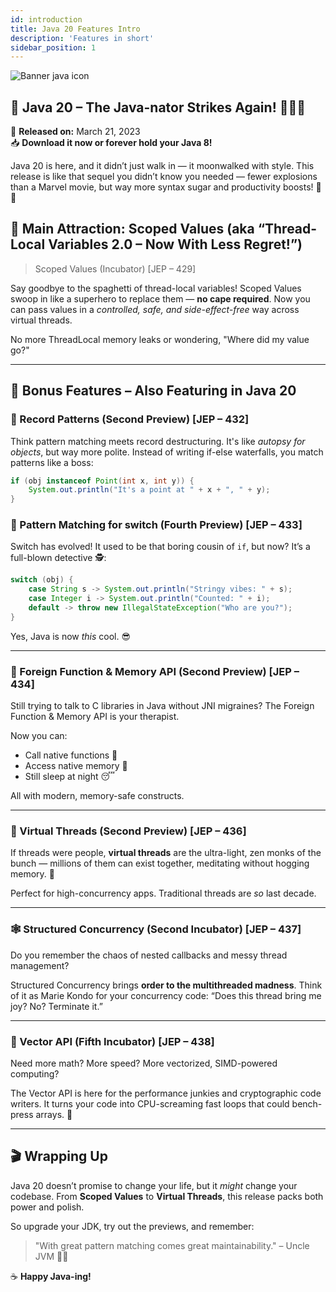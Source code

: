 ```yaml
---
id: introduction
title: Java 20 Features Intro
description: 'Features in short'
sidebar_position: 1
---
```

![Banner java icon](@site/static/img/kits/java/banner-java-icon.png)

## 🎉 Java 20 – The Java-nator Strikes Again! 🧵🧪🚀

📅 **Released on:** March 21, 2023  
📥 **Download it now or forever hold your Java 8!**

Java 20 is here, and it didn’t just walk in — it moonwalked with style. This release is like that sequel you didn’t know you needed — fewer explosions than a Marvel movie, but way more syntax sugar and productivity boosts! 🍬💥

## 🌟 Main Attraction: Scoped Values (aka “Thread-Local Variables 2.0 – Now With Less Regret!”)

> Scoped Values (Incubator) [JEP – 429]

Say goodbye to the spaghetti of thread-local variables! Scoped Values swoop in like a superhero to replace them — **no cape required**. Now you can pass values in a *controlled, safe, and side-effect-free* way across virtual threads.

No more ThreadLocal memory leaks or wondering, "Where did my value go?"

---

## 🧾 Bonus Features – Also Featuring in Java 20

### 🧬 Record Patterns (Second Preview) [JEP – 432]

Think pattern matching meets record destructuring. It's like *autopsy for objects*, but way more polite. Instead of writing if-else waterfalls, you match patterns like a boss:

```java
if (obj instanceof Point(int x, int y)) {
    System.out.println("It's a point at " + x + ", " + y);
}
````

### 🧃 Pattern Matching for switch (Fourth Preview) \[JEP – 433]

Switch has evolved! It used to be that boring cousin of `if`, but now? It’s a full-blown detective 🕵️:

```java
switch (obj) {
    case String s -> System.out.println("Stringy vibes: " + s);
    case Integer i -> System.out.println("Counted: " + i);
    default -> throw new IllegalStateException("Who are you?");
}
```

Yes, Java is now *this* cool. 😎

---

### 🧬 Foreign Function & Memory API (Second Preview) \[JEP – 434]

Still trying to talk to C libraries in Java without JNI migraines? The Foreign Function & Memory API is your therapist.

Now you can:

* Call native functions 🧠
* Access native memory 💾
* Still sleep at night 😴

All with modern, memory-safe constructs.

---

### 🧵 Virtual Threads (Second Preview) \[JEP – 436]

If threads were people, **virtual threads** are the ultra-light, zen monks of the bunch — millions of them can exist together, meditating without hogging memory. 🧘

Perfect for high-concurrency apps. Traditional threads are *so* last decade.

---

### 🕸️ Structured Concurrency (Second Incubator) \[JEP – 437]

Do you remember the chaos of nested callbacks and messy thread management?

Structured Concurrency brings **order to the multithreaded madness**. Think of it as Marie Kondo for your concurrency code: “Does this thread bring me joy? No? Terminate it.”

---

### 🧮 Vector API (Fifth Incubator) \[JEP – 438]

Need more math? More speed? More vectorized, SIMD-powered computing?

The Vector API is here for the performance junkies and cryptographic code writers. It turns your code into CPU-screaming fast loops that could bench-press arrays. 💪

---

## 🎬 Wrapping Up

Java 20 doesn’t promise to change your life, but it *might* change your codebase. From **Scoped Values** to **Virtual Threads**, this release packs both power and polish.

So upgrade your JDK, try out the previews, and remember:

> "With great pattern matching comes great maintainability."
> – Uncle JVM 🧓🧵

☕ **Happy Java-ing!**
